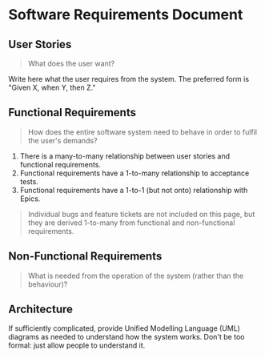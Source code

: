 # Software Requirements Document

## User Stories

> What does the user want?

Write here what the user requires from the system. The preferred form is "Given X, when Y, then Z."

## Functional Requirements

> How does the entire software system need to behave in order to fulfil the user's demands?

1. There is a many-to-many relationship between user stories and functional requirements.
2. Functional requirements have a 1-to-many relationship to acceptance tests.
3. Functional requirements have a 1-to-1 (but not onto) relationship with Epics.

> Individual bugs and feature tickets are not included on this page, but they are derived 1-to-many from functional and
> non-functional requirements.

## Non-Functional Requirements

> What is needed from the operation of the system (rather than the behaviour)?

## Architecture

If sufficiently complicated, provide Unified Modelling Language (UML) diagrams as needed to understand how the system
works. Don't be too formal: just allow people to understand it.
